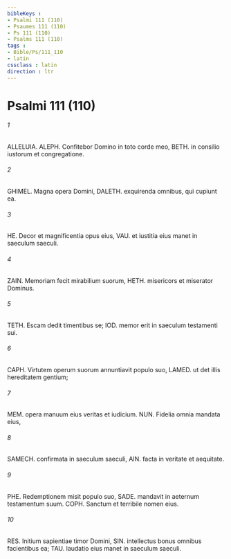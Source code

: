 ```yaml
---
bibleKeys : 
- Psalmi 111 (110)
- Psaumes 111 (110)
- Ps 111 (110)
- Psalms 111 (110)
tags : 
- Bible/Ps/111_110
- latin
cssclass : latin
direction : ltr
---
```


# Psalmi 111 (110)

###### 1
ALLELUIA. ALEPH. Confitebor Domino in toto corde meo, BETH. in consilio iustorum et congregatione.
###### 2
GHIMEL. Magna opera Domini, DALETH. exquirenda omnibus, qui cupiunt ea.
###### 3
HE. Decor et magnificentia opus eius, VAU. et iustitia eius manet in saeculum saeculi.
###### 4
ZAIN. Memoriam fecit mirabilium suorum, HETH. misericors et miserator Dominus.
###### 5
TETH. Escam dedit timentibus se; IOD. memor erit in saeculum testamenti sui.
###### 6
CAPH. Virtutem operum suorum annuntiavit populo suo, LAMED. ut det illis hereditatem gentium;
###### 7
MEM. opera manuum eius veritas et iudicium. NUN. Fidelia omnia mandata eius,
###### 8
SAMECH. confirmata in saeculum saeculi, AIN. facta in veritate et aequitate.
###### 9
PHE. Redemptionem misit populo suo, SADE. mandavit in aeternum testamentum suum. COPH. Sanctum et terribile nomen eius.
###### 10
RES. Initium sapientiae timor Domini, SIN. intellectus bonus omnibus facientibus ea; TAU. laudatio eius manet in saeculum saeculi.
